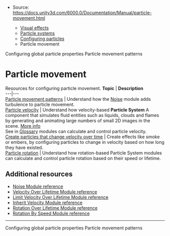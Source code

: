 * Source: https://docs.unity3d.com/6000.0/Documentation/Manual/particle-movement.html

  * [Visual effects](https://docs.unity3d.com/6000.0/Documentation/Manual/visual-effects.html)
  * [Particle systems](https://docs.unity3d.com/6000.0/Documentation/Manual/ParticleSystems.html)
  * [Configuring particles](https://docs.unity3d.com/6000.0/Documentation/Manual/configuring-particles.html)
  * Particle movement


[](https://docs.unity3d.com/6000.0/Documentation/Manual/configuring-global-particle-properties.html)
Configuring global particle properties
[](https://docs.unity3d.com/6000.0/Documentation/Manual/particle-movement-patterns.html)
Particle movement patterns
# Particle movement
Resources for configuring particle movement.
**Topic** | **Description**  
---|---  
[Particle movement patterns](https://docs.unity3d.com/6000.0/Documentation/Manual/particle-movement-patterns.html) | Understand how the [Noise](https://docs.unity3d.com/6000.0/Documentation/Manual/PartSysNoiseModule.html) module adds turbulence to particle movement.  
[Particle velocity](https://docs.unity3d.com/6000.0/Documentation/Manual/particle-velocity.html) | Understand how velocity-based **Particle System** A component that simulates fluid entities such as liquids, clouds and flames by generating and animating large numbers of small 2D images in the scene. [More info](https://docs.unity3d.com/6000.0/Documentation/Manual/class-ParticleSystem.html)  
See in [Glossary](https://docs.unity3d.com/6000.0/Documentation/Manual/Glossary.html#particlesystem) modules can calculate and control particle velocity.  
[Create particles that change velocity over time](https://docs.unity3d.com/6000.0/Documentation/Manual/create-particles-that-change-velocity-over-time.html) | Create effects like smoke or embers, by configuring particles to change in velocity based on how long they have existed.  
[Particle rotation](https://docs.unity3d.com/6000.0/Documentation/Manual/particle-rotation.html) | Understand how rotation-based Particle System modules can calculate and control particle rotation based on their speed or lifetime.  
## Additional resources
  * [Noise Module reference](https://docs.unity3d.com/6000.0/Documentation/Manual/PartSysNoiseModule.html)
  * [Velocity Over Lifetime Module reference](https://docs.unity3d.com/6000.0/Documentation/Manual/PartSysVelOverLifeModule.html)
  * [Limit Velocity Over Lifetime Module reference](https://docs.unity3d.com/6000.0/Documentation/Manual/PartSysLimitVelOverLifeModule.html)
  * [Inherit Velocity Module reference](https://docs.unity3d.com/6000.0/Documentation/Manual/PartSysInheritVelocity.html)
  * [Rotation Over Lifetime Module reference](https://docs.unity3d.com/6000.0/Documentation/Manual/PartSysRotOverLifeModule.html)
  * [Rotation By Speed Module reference](https://docs.unity3d.com/6000.0/Documentation/Manual/PartSysRotBySpeedModule.html)


* * *
[](https://docs.unity3d.com/6000.0/Documentation/Manual/configuring-global-particle-properties.html)
Configuring global particle properties
[](https://docs.unity3d.com/6000.0/Documentation/Manual/particle-movement-patterns.html)
Particle movement patterns

